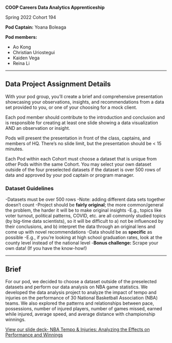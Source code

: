 **COOP Careers Data Analytics Apprenticeship**

Spring 2022 Cohort 194

**Pod Captain:** Yoana Boleaga

**Pod members:**
  - Ao Kong
  - Christian Uriostegui
  - Kaiden Vega
  - Reina Li

----------

## Data Project Assignment Details

With your pod group, you’ll create a brief and comprehensive presentation showcasing your observations, insights, and recommendations from a data set provided to you, or one of your choosing for a mock client. 

Each pod member should contribute to the introduction and conclusion and is responsible for creating at least one slide showing a data visualization AND an observation or insight.

Pods will present the presentation in front of the class, captains, and members of HQ. There’s no slide limit, but the presentation should be < 15 minutes.

Each Pod within each Cohort must choose a dataset that is unique from other Pods within the same Cohort. You may select your own dataset outside of the four preselected datasets if the dataset is over 500 rows of data and approved by your pod captain or program manager. 

### Dataset Guidelines

-Datasets must be over 500 rows 
  -Note: adding different data sets together doesn’t count
-Project should be **fairly original**; the more common/general the problem, the harder it will be to make original insights 
  -E.g., topics like voter turnout, political patterns, COVID, etc. are all commonly studied topics (by big-time data scientists), so it will be difficult to a) not be influenced by their conclusions, and b) interpret the data through an original lens and come up with novel recommendations
-Data should be as **specific** as possible
  -E.g., if you’re looking at high school graduation rates, look at the county level instead of the national level
-**Bonus challenge:** Scrape your own data! (If you have the know-how!)

----------

## Brief

For our pod, we decided to choose a dataset outside of the preselected datasets and perform our data analysis on NBA game statistics. We developed the data analysis project to analyze the impact of tempo and injuries on the performance of 30 National Basketball Association (NBA) teams. We also explored the patterns and relationships between pace, possessions, number of injured players, number of games missed, earned while injured, average speed, and average distance with championship winnings.

[View our slide deck- NBA Tempo & Injuries: Analyzing the Effects on Performance and Winnings](https://docs.google.com/presentation/d/1WhIo0Hkeu05fPMJh3KJ1lUIpVH9W1o2XYcaSJjb_PGQ/edit?usp=sharing)
